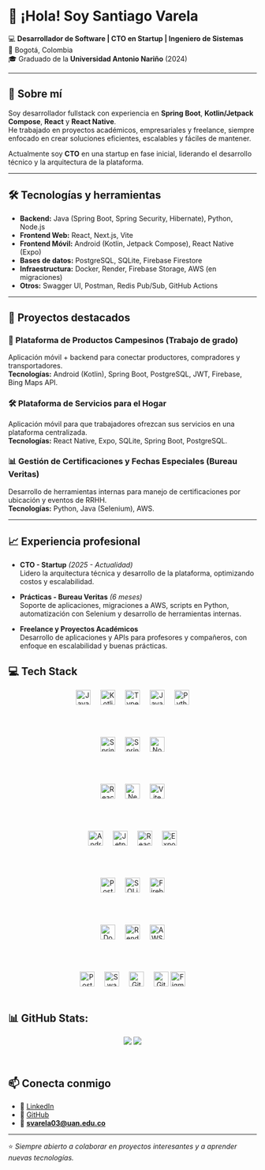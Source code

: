 # 👋 ¡Hola! Soy Santiago Varela

💻 **Desarrollador de Software | CTO en Startup | Ingeniero de Sistemas**  
📍 Bogotá, Colombia  
🎓 Graduado de la **Universidad Antonio Nariño** (2024)  

---

## 🚀 Sobre mí
Soy desarrollador fullstack con experiencia en **Spring Boot**, **Kotlin/Jetpack Compose**, **React** y **React Native**.  
He trabajado en proyectos académicos, empresariales y freelance, siempre enfocado en crear soluciones eficientes, escalables y fáciles de mantener.

Actualmente soy **CTO** en una startup en fase inicial, liderando el desarrollo técnico y la arquitectura de la plataforma.

---

## 🛠 Tecnologías y herramientas
- **Backend:** Java (Spring Boot, Spring Security, Hibernate), Python, Node.js  
- **Frontend Web:** React, Next.js, Vite  
- **Frontend Móvil:** Android (Kotlin, Jetpack Compose), React Native (Expo)  
- **Bases de datos:** PostgreSQL, SQLite, Firebase Firestore  
- **Infraestructura:** Docker, Render, Firebase Storage, AWS (en migraciones)  
- **Otros:** Swagger UI, Postman, Redis Pub/Sub, GitHub Actions

---

## 📌 Proyectos destacados
### 📱 Plataforma de Productos Campesinos (Trabajo de grado)
Aplicación móvil + backend para conectar productores, compradores y transportadores.  
**Tecnologías:** Android (Kotlin), Spring Boot, PostgreSQL, JWT, Firebase, Bing Maps API.

### 🛠 Plataforma de Servicios para el Hogar
Aplicación móvil para que trabajadores ofrezcan sus servicios en una plataforma centralizada.  
**Tecnologías:** React Native, Expo, SQLite, Spring Boot, PostgreSQL.

### 📊 Gestión de Certificaciones y Fechas Especiales (Bureau Veritas)
Desarrollo de herramientas internas para manejo de certificaciones por ubicación y eventos de RRHH.  
**Tecnologías:** Python, Java (Selenium), AWS.

---

## 📈 Experiencia profesional
- **CTO - Startup** *(2025 - Actualidad)*  
  Lidero la arquitectura técnica y desarrollo de la plataforma, optimizando costos y escalabilidad.
  
- **Prácticas - Bureau Veritas** *(6 meses)*  
  Soporte de aplicaciones, migraciones a AWS, scripts en Python, automatización con Selenium y desarrollo de herramientas internas.

- **Freelance y Proyectos Académicos**  
  Desarrollo de aplicaciones y APIs para profesores y compañeros, con enfoque en escalabilidad y buenas prácticas.

## 💻 Tech Stack

<div align="center">
  <!-- Lenguajes -->
  <img src="https://img.shields.io/badge/Java-007396?logo=openjdk&logoColor=white&style=for-the-badge" height="30" alt="Java logo" />
  <img width="12" />
  <img src="https://img.shields.io/badge/Kotlin-7F52FF?logo=kotlin&logoColor=white&style=for-the-badge" height="30" alt="Kotlin logo" />
  <img width="12" />
  <img src="https://img.shields.io/badge/TypeScript-3178C6?logo=typescript&logoColor=white&style=for-the-badge" height="30" alt="TypeScript logo" />
  <img width="12" />
  <img src="https://img.shields.io/badge/JavaScript-F7DF1E?logo=javascript&logoColor=black&style=for-the-badge" height="30" alt="JavaScript logo" />
  <img width="12" />
  <img src="https://img.shields.io/badge/Python-3776AB?logo=python&logoColor=white&style=for-the-badge" height="30" alt="Python logo" />

  <br/><br/>

  <!-- Backend -->
  <img src="https://img.shields.io/badge/Spring_Boot-6DB33F?logo=springboot&logoColor=white&style=for-the-badge" height="30" alt="Spring Boot logo" />
  <img width="12" />
  <img src="https://img.shields.io/badge/Spring_Security-6DB33F?logo=springsecurity&logoColor=white&style=for-the-badge" height="30" alt="Spring Security logo" />
  <img width="12" />
  <img src="https://img.shields.io/badge/Node.js-339933?logo=nodedotjs&logoColor=white&style=for-the-badge" height="30" alt="Node.js logo" />

  <br/><br/>

  <!-- Frontend Web -->
  <img src="https://img.shields.io/badge/React-61DAFB?logo=react&logoColor=black&style=for-the-badge" height="30" alt="React logo" />
  <img width="12" />
  <img src="https://img.shields.io/badge/Next.js-000000?logo=nextdotjs&logoColor=white&style=for-the-badge" height="30" alt="Next.js logo" />
  <img width="12" />
  <img src="https://img.shields.io/badge/Vite-646CFF?logo=vite&logoColor=white&style=for-the-badge" height="30" alt="Vite logo" />

  <br/><br/>

  <!-- Frontend Móvil -->
  <img src="https://img.shields.io/badge/Android_Studio-3DDC84?logo=androidstudio&logoColor=white&style=for-the-badge" height="30" alt="Android Studio logo" />
  <img width="12" />
  <img src="https://img.shields.io/badge/Jetpack%20Compose-4285F4?logo=jetpackcompose&logoColor=white&style=for-the-badge" height="30" alt="Jetpack Compose logo" />
  <img width="12" />
  <img src="https://img.shields.io/badge/React_Native-61DAFB?logo=react&logoColor=black&style=for-the-badge" height="30" alt="React Native logo" />
  <img width="12" />
  <img src="https://img.shields.io/badge/Expo-000020?logo=expo&logoColor=white&style=for-the-badge" height="30" alt="Expo logo" />

  <br/><br/>

  <!-- Bases de datos -->
  <img src="https://img.shields.io/badge/PostgreSQL-4169E1?logo=postgresql&logoColor=white&style=for-the-badge" height="30" alt="PostgreSQL logo" />
  <img width="12" />
  <img src="https://img.shields.io/badge/SQLite-003B57?logo=sqlite&logoColor=white&style=for-the-badge" height="30" alt="SQLite logo" />
  <img width="12" />
  <img src="https://img.shields.io/badge/Firebase-FFCA28?logo=firebase&logoColor=black&style=for-the-badge" height="30" alt="Firebase logo" />

  <br/><br/>

  <!-- Infraestructura -->
  <img src="https://img.shields.io/badge/Docker-2496ED?logo=docker&logoColor=white&style=for-the-badge" height="30" alt="Docker logo" />
  <img width="12" />
  <img src="https://img.shields.io/badge/Render-46E3B7?logo=render&logoColor=black&style=for-the-badge" height="30" alt="Render logo" />
  <img width="12" />
  <img src="https://img.shields.io/badge/AWS-FF9900?logo=amazonaws&logoColor=black&style=for-the-badge" height="30" alt="AWS logo" />

  <br/><br/>

  <!-- Herramientas -->
 <img src="https://img.shields.io/badge/Postman-FF6C37?logo=Postman&logoColor=white&style=for-the-badge" height="30" alt="Postman logo" />
  <img width="12" />
  <img src="https://img.shields.io/badge/Swagger-85EA2D?logo=swagger&logoColor=black&style=for-the-badge" height="30" alt="Swagger logo" />
  <img width="12" />
  <img src="https://img.shields.io/badge/Git-F05032?logo=git&logoColor=white&style=for-the-badge" height="30" alt="Git logo" />
  <img width="12" />
  <img src="https://img.shields.io/badge/GitHub-181717?logo=github&logoColor=white&style=for-the-badge" height="30" alt="GitHub logo" />
  <img src="https://img.shields.io/badge/Figma-F24E1E?logo=figma&logoColor=white&style=for-the-badge" height="30" alt="Figma logo" />
</div>


<br clear="both">

## 📊 GitHub Stats:

<div align="center">

  [![](https://github-readme-stats.vercel.app/api?username=sanvarela03&show_icons=true&theme=tokyonight&hide_border=true&locale=en)](https://github.com/sanvarela03)
  [![](https://github-readme-streak-stats.herokuapp.com/?user=sanvarela03&theme=material-palenight)](https://github.com/sanvarela03)
</div>

<p> </p>

<br clear="both">


## 📫 Conecta conmigo
- 💼 [LinkedIn](https://www.linkedin.com/in/santiago-varela-b33917165/)  
- 🐙 [GitHub](https://github.com/sanvarela03)  
- 📧 **svarela03@uan.edu.co**

---

⭐ *Siempre abierto a colaborar en proyectos interesantes y a aprender nuevas tecnologías.*
